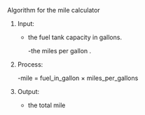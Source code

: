 Algorithm for the mile calculator

1. Input:

    - the fuel tank capacity in gallons.

      -the miles per gallon .

2. Process:

    -mile = fuel_in_gallon × miles_per_gallons
   
3. Output:

    - the total mile
